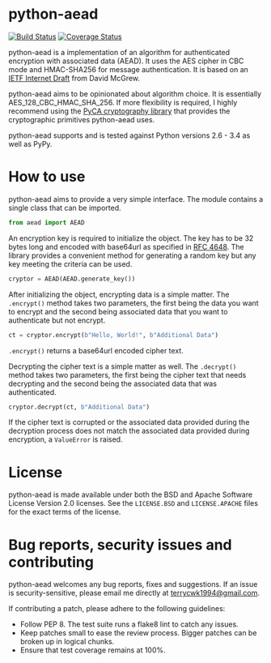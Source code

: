 python-aead
===========

[![Build Status](https://travis-ci.org/Ayrx/python-aead.svg?branch=master)](https://travis-ci.org/Ayrx/python-aead)
[![Coverage Status](https://img.shields.io/coveralls/Ayrx/python-aead.svg)](https://coveralls.io/r/Ayrx/python-aead)

python-aead is a implementation of an algorithm for authenticated encryption 
with associated data (AEAD). It uses the AES cipher in CBC mode and HMAC-SHA256
for message authentication. It is based on an [IETF Internet Draft](http://tools.ietf.org/html/draft-mcgrew-aead-aes-cbc-hmac-sha2-05) 
from David McGrew.

python-aead aims to be opinionated about algorithm choice. It is essentially
AES_128_CBC_HMAC_SHA_256. If more flexibility is required, I highly recommend
using the [PyCA cryptography library](https://github.com/pyca/cryptography)
that provides the cryptographic primitives python-aead uses.

python-aead supports and is tested against Python versions 2.6 - 3.4 as well as PyPy. 

# How to use

python-aead aims to provide a very simple interface. The module contains a 
single class that can be imported.

```python
from aead import AEAD
```

An encryption key is required to initialize the object. The key has to be 32 
bytes long and encoded with base64url as specified in 
[RFC 4648](http://tools.ietf.org/html/rfc4648). The library provides a 
convenient method for generating a random key but any key meeting the criteria
can be used.

```python
cryptor = AEAD(AEAD.generate_key())
```

After initializing the object, encrypting data is a simple matter. The 
`.encrypt()` method takes two parameters, the first being the data you want to
encrypt and the second being associated data that you want to authenticate but
not encrypt.

```python
ct = cryptor.encrypt(b"Hello, World!", b"Additional Data")
```

`.encrypt()` returns a base64url encoded cipher text.

Decrypting the cipher text is a simple matter as well. The `.decrypt()` method 
takes two parameters, the first being the cipher text that needs decrypting and 
the second being the associated data that was authenticated.

```python
cryptor.decrypt(ct, b"Additional Data")
```

If the cipher text is corrupted or the associated data provided during the 
decryption process does not match the associated data provided during 
encryption, a `ValueError` is raised.

# License

python-aead is made available under both the BSD and Apache Software License 
Version 2.0 licenses. See the `LICENSE.BSD` and `LICENSE.APACHE` files for the
exact terms of the license.

# Bug reports, security issues and contributing

python-aead welcomes any bug reports, fixes and suggestions. If an issue is 
security-sensitive, please email me directly at terrycwk1994@gmail.com.

If contributing a patch, please adhere to the following guidelines:

* Follow PEP 8. The test suite runs a flake8 lint to catch any issues.
* Keep patches small to ease the review process. Bigger patches can be broken
  up in logical chunks.
* Ensure that test coverage remains at 100%.
